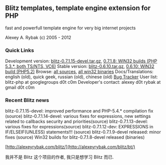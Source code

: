 ## Blitz templates, template engine extension for PHP
fast and powerfull template engine for very big internet projects

Alexey A. Rybak (c) 2005 - 2012

### Quick Links

  Development version: [blitz-0.7.1.15-devel.tar.gz](http://alexeyrybak.com/blitz/blitz-0.7.1.15-devel.tar.gz), [0.7.1.8: WIN32 builds (PHP 5.3.*, both TS/NTS, VC6)](http://alexeyrybak.com/blitz/blitz-0.7.1.8-devel-win32.zip)
  Stable version: [blitz-0.6.10.tar.gz](http://alexeyrybak.com/blitz/blitz-0.6.10.tar.gz), [0.6.10: WIN32 build (PHP5.2)](http://alexeyrybak.com/blitz/blitz-0.6.10-php-5.2.12-win32.zip)
  Browse: [all sources](http://alexeyrybak.com/blitz/all-releases/), [all win32 binaries](http://alexeyrybak.com/blitz/win32-binaries/)
  Docs/Translations: english (old), quick geek, russian (old), chinese (old)
  [Bug Tracker](http://alexeyrybak.com/blitz/bt/)
  User list: blitz-php at googlegroups d0t c0m
  Developer's contact: alexey d0t rybak at gmail d0t c0m

### Recent Blitz news
  blitz-0.7.1.15-devel: improved performance and PHP-5.4.* compilation fix (source)
  blitz-0.7.1.14-devel: various fixes for expressions, new settings related to callbacks security and priorities(source)
  blitz-0.7.1.13-devel: various fixes for expressions(source)
  blitz-0.7.1.12-dev: EXPRESSIONS in IF/ELSEIF(UNLESS) statements!!! (source)
  blitz-0.7.1.9-devel released: minor fixes (source)
  Win32 builds for blitz-0.7.1.8-devel released (binaries) 

[http://alexeyrybak.com/blitz/](http://alexeyrybak.com/blitz/bt/)

我并不是 Blitz 这个项目的作者, 我只是想学习 Blitz 而已.
